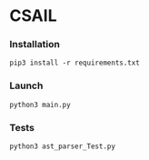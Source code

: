 # CSAIL

### Installation

    pip3 install -r requirements.txt

### Launch

    python3 main.py
    
### Tests

    python3 ast_parser_Test.py
    


